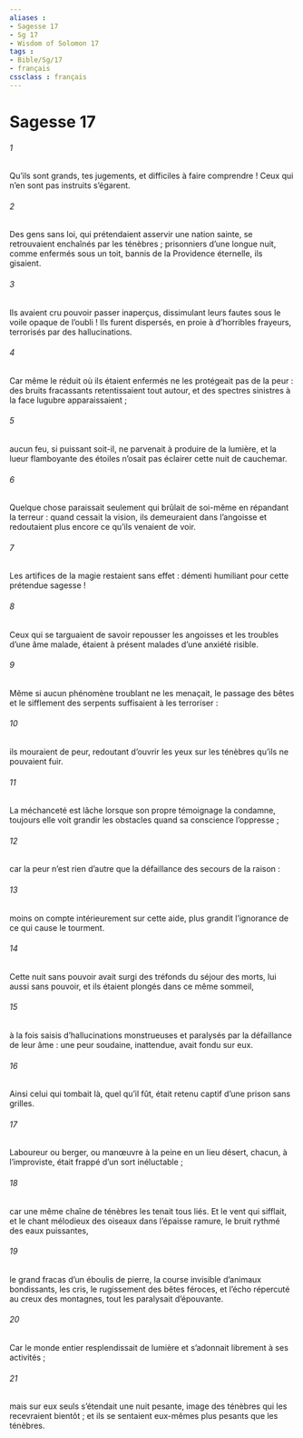 ```yaml
---
aliases : 
- Sagesse 17
- Sg 17
- Wisdom of Solomon 17
tags : 
- Bible/Sg/17
- français
cssclass : français
---
```


# Sagesse 17

###### 1
Qu’ils sont grands, tes jugements,
et difficiles à faire comprendre !
Ceux qui n’en sont pas instruits s’égarent.
###### 2
Des gens sans loi, qui prétendaient asservir une nation sainte,
se retrouvaient enchaînés par les ténèbres ;
prisonniers d’une longue nuit,
comme enfermés sous un toit,
bannis de la Providence éternelle,
ils gisaient.
###### 3
Ils avaient cru pouvoir passer inaperçus,
dissimulant leurs fautes sous le voile opaque de l’oubli !
Ils furent dispersés, en proie à d’horribles frayeurs,
terrorisés par des hallucinations.
###### 4
Car même le réduit où ils étaient enfermés
ne les protégeait pas de la peur :
des bruits fracassants retentissaient tout autour,
et des spectres sinistres à la face lugubre apparaissaient ;
###### 5
aucun feu, si puissant soit-il,
ne parvenait à produire de la lumière,
et la lueur flamboyante des étoiles
n’osait pas éclairer cette nuit de cauchemar.
###### 6
Quelque chose paraissait seulement
qui brûlait de soi-même en répandant la terreur :
quand cessait la vision, ils demeuraient dans l’angoisse
et redoutaient plus encore ce qu’ils venaient de voir.
###### 7
Les artifices de la magie restaient sans effet :
démenti humiliant pour cette prétendue sagesse !
###### 8
Ceux qui se targuaient de savoir repousser
les angoisses et les troubles d’une âme malade,
étaient à présent malades d’une anxiété risible.
###### 9
Même si aucun phénomène troublant ne les menaçait,
le passage des bêtes et le sifflement des serpents
suffisaient à les terroriser :
###### 10
ils mouraient de peur,
redoutant d’ouvrir les yeux
sur les ténèbres qu’ils ne pouvaient fuir.
###### 11
La méchanceté est lâche
lorsque son propre témoignage la condamne,
toujours elle voit grandir les obstacles
quand sa conscience l’oppresse ;
###### 12
car la peur n’est rien d’autre
que la défaillance des secours de la raison :
###### 13
moins on compte intérieurement sur cette aide,
plus grandit l’ignorance de ce qui cause le tourment.
###### 14
Cette nuit sans pouvoir avait surgi
des tréfonds du séjour des morts, lui aussi sans pouvoir,
et ils étaient plongés dans ce même sommeil,
###### 15
à la fois saisis d’hallucinations monstrueuses
et paralysés par la défaillance de leur âme :
une peur soudaine, inattendue, avait fondu sur eux.
###### 16
Ainsi celui qui tombait là, quel qu’il fût,
était retenu captif d’une prison sans grilles.
###### 17
Laboureur ou berger,
ou manœuvre à la peine en un lieu désert,
chacun, à l’improviste, était frappé d’un sort inéluctable ;
###### 18
car une même chaîne de ténèbres les tenait tous liés.
Et le vent qui sifflait,
et le chant mélodieux des oiseaux dans l’épaisse ramure,
le bruit rythmé des eaux puissantes,
###### 19
le grand fracas d’un éboulis de pierre,
la course invisible d’animaux bondissants,
les cris, le rugissement des bêtes féroces,
et l’écho répercuté au creux des montagnes,
tout les paralysait d’épouvante.
###### 20
Car le monde entier resplendissait de lumière
et s’adonnait librement à ses activités ;
###### 21
mais sur eux seuls s’étendait une nuit pesante,
image des ténèbres qui les recevraient bientôt ;
et ils se sentaient eux-mêmes plus pesants que les ténèbres.
